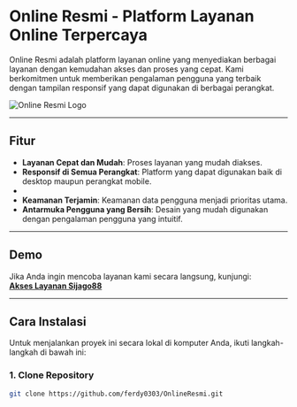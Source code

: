 # Online Resmi - Platform Layanan Online Terpercaya

Online Resmi adalah platform layanan online yang menyediakan berbagai layanan dengan kemudahan akses dan proses yang cepat. Kami berkomitmen untuk memberikan pengalaman pengguna yang terbaik dengan tampilan responsif yang dapat digunakan di berbagai perangkat.

![Online Resmi Logo](https://i.ibb.co/5WKSxjcV/he1256-1.png)

---

## Fitur
- **Layanan Cepat dan Mudah**: Proses layanan yang mudah diakses.
- **Responsif di Semua Perangkat**: Platform yang dapat digunakan baik di desktop maupun perangkat mobile.
- <meta name="google-site-verification" content="AVpjDlKWbby5LZeQLtK65SPaH008pSLDULOkGzp5mIU" />
- **Keamanan Terjamin**: Keamanan data pengguna menjadi prioritas utama.
- **Antarmuka Pengguna yang Bersih**: Desain yang mudah digunakan dengan pengalaman pengguna yang intuitif.

---

## Demo

Jika Anda ingin mencoba layanan kami secara langsung, kunjungi:  
[**Akses Layanan Sijago88**](https://lynk.id/sijago88)

---

## Cara Instalasi

Untuk menjalankan proyek ini secara lokal di komputer Anda, ikuti langkah-langkah di bawah ini:

### 1. Clone Repository
```bash
git clone https://github.com/ferdy0303/OnlineResmi.git
